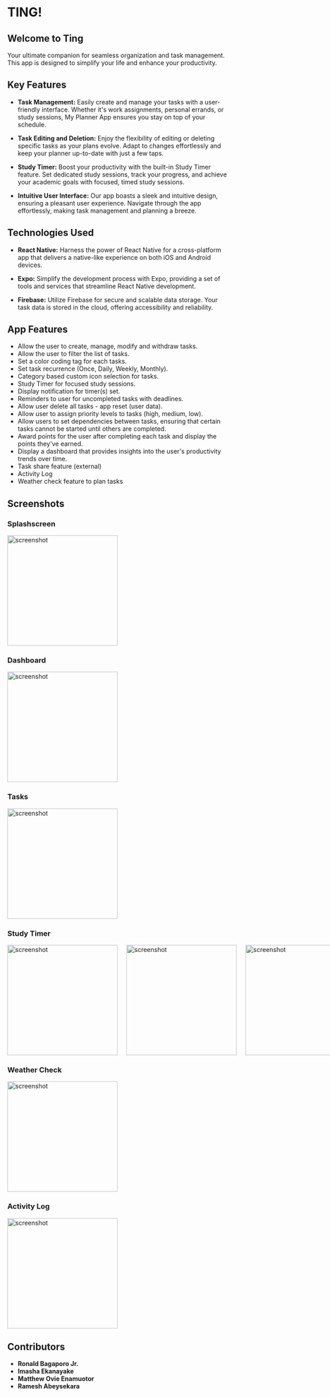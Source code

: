 # TING!

## Welcome to Ting

Your ultimate companion for seamless organization and task management. This app is designed to simplify your life and enhance your productivity.

## Key Features

- **Task Management:**
  Easily create and manage your tasks with a user-friendly interface. Whether it's work assignments, personal errands, or study sessions, My Planner App ensures you stay on top of your schedule.

- **Task Editing and Deletion:**
  Enjoy the flexibility of editing or deleting specific tasks as your plans evolve. Adapt to changes effortlessly and keep your planner up-to-date with just a few taps.

- **Study Timer:**
  Boost your productivity with the built-in Study Timer feature. Set dedicated study sessions, track your progress, and achieve your academic goals with focused, timed study sessions.

- **Intuitive User Interface:**
  Our app boasts a sleek and intuitive design, ensuring a pleasant user experience. Navigate through the app effortlessly, making task management and planning a breeze.

## Technologies Used

- **React Native:**
  Harness the power of React Native for a cross-platform app that delivers a native-like experience on both iOS and Android devices.

- **Expo:**
  Simplify the development process with Expo, providing a set of tools and services that streamline React Native development.

- **Firebase:**
  Utilize Firebase for secure and scalable data storage. Your task data is stored in the cloud, offering accessibility and reliability.

## App Features

- Allow the user to create, manage, modify and withdraw tasks.
- Allow the user to filter the list of tasks.
- Set a color coding tag for each tasks.
- Set task recurrence (Once, Daily, Weekly, Monthly).
- Category based custom icon selection for tasks.
- Study Timer for focused study sessions.
- Display notification for timer(s) set.
- Reminders to user for uncompleted tasks with deadlines.
- Allow user delete all tasks - app reset (user data).
- Allow user to assign priority levels to tasks (high, medium, low).
- Allow users to set dependencies between tasks, ensuring that certain tasks cannot be started until others are completed.
- Award points for the user after completing each task and display the points they've earned.
- Display a dashboard that provides insights into the user's productivity trends over time.
- Task share feature (external)
- Activity Log
- Weather check feature to plan tasks

## Screenshots

### Splashscreen

<div style="display: flex; flex-direction: row; gap: 20px;">
  <img src="./assets/splashscreen.png" width="250px" alt="screenshot">
</div>

### Dashboard

<div style="display: flex; flex-direction: row; gap: 20px;">
  <img src="./assets/dashboard.png" width="250px" alt="screenshot">
</div>

### Tasks

<div style="display: flex; flex-direction: row; gap: 20px;">
  <img src="./assets/tasks.png" width="250px" alt="screenshot">
</div>

### Study Timer

<div style="display: flex; flex-direction: row; gap: 20px;">
  <img src="./assets/timer.png" width="250px" alt="screenshot">
  <img src="./assets/timer-2.png" width="250px" alt="screenshot">
  <img src="./assets/timer-3.png" width="250px" alt="screenshot">
</div>

### Weather Check

<div style="display: flex; flex-direction: row; gap: 20px;">
  <img src="./assets/weather.png" width="250px" alt="screenshot">
</div>

### Activity Log

<div style="display: flex; flex-direction: row; gap: 20px;">
  <img src="./assets/activity.png" width="250px" alt="screenshot">
</div>

## Contributors

- **Ronald Bagaporo Jr.**
- **Imasha Ekanayake** 
- **Matthew Ovie Enamuotor**
- **Ramesh Abeysekara**

